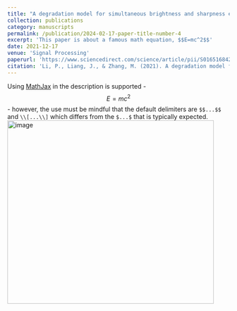 ```yaml
---
title: "A degradation model for simultaneous brightness and sharpness enhancement of low-light image"
collection: publications
category: manuscripts
permalink: /publication/2024-02-17-paper-title-number-4
excerpt: 'This paper is about a famous math equation, $$E=mc^2$$'
date: 2021-12-17
venue: 'Signal Processing'
paperurl: 'https://www.sciencedirect.com/science/article/pii/S0165168421003352'
citation: 'Li, P., Liang, J., & Zhang, M. (2021). A degradation model for simultaneous brightness and sharpness enhancement of low-light image. Signal Processing, 189, 108298.'
---
```


Using [MathJax](https://www.mathjax.org/) in the description is supported - $$E=mc^2$$ - however, the use must be mindful that the default delimiters are `$$...$$` and `\\[...\\]` which differs from the `$...$` that is typically expected.
<img width="468" height="417" alt="image" src="https://github.com/user-attachments/assets/c57eadd9-5858-4034-9ad9-74f35109203b" />
